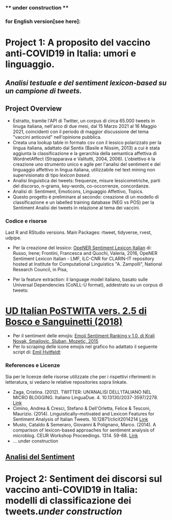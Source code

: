 ### ** under construction **

### for English version[see here]:

# Project 1: A proposito del vaccino anti-COVID19 in Italia: umori e linguaggio.
## *Analisi testuale e del sentiment lexicon-based su un campione di tweets.*

## **Project Overview**

- Estratto, tramite l'API di Twitter, un corpus di circa 65.000 tweets in linuga italiana, nell'arco di due mesi, dal 15 Marzo 2021 al 16 Maggio 2021, coincidenti con il periodo di maggior discussione del tema "vaccini anticovid" nell'opinione pubblica.
- Creata una lookup table in formato csv con il lessico polarizzato per la lingua italiana, adattato dal Sentix (Basile e Nissim, 2013) a cui è stata aggiunta la classificazione e la gerarchia della semantica affettiva di WordnetAffect (Strapparava e Valitutti, 2004, 2006).
L'obiettivo è la creazione uno strumento unico e agile per l'analisi del sentiment e del linguaggio affettivo in lingua italiana,
utilizzabile nel text mining non supervisionato di tipo *lexicon based*.
- Analisi linguistica dei tweets: frequenze, misure lessicometriche, parti del discorso, n-grams, key-words, co-occorrenze, concordanze.
- Analisi di: Sentiment, Emoticons, Linguaggio Affettivo, Topics.
- Questo progetto è preliminare al secondo: creazione di un modello di classificazione e un labelled training database (NEG vs POS)
per la Sentiment Analisi dei tweets in relazione al tema dei vaccini.

### **Codice e risorse**

Last R and RStudio versions.
Main Packages: rtweet, tidyverse, rvest, udpipe.

- Per la creazione del lessico: [OpeNER Sentiment Lexicon Italian](http://hdl.handle.net/20.500.11752/ILC-73) di: Russo, Irene; Frontini, Francesca and Quochi, Valeria, 2016, OpeNER Sentiment Lexicon Italian - LMF, ILC-CNR for CLARIN-IT repository hosted at Institute for Computational Linguistics "A. Zampolli", National Research Council, in Pisa, 

- Per la feature extraction: il language model italiano, basato sulle Universal Dependencies (CoNLL-U format), addestrato su un corpus di tweets:
#   [UD Italian PoSTWITA vers. 2.5 di Bosco e Sanguinetti (2018)](https://universaldependencies.org/treebanks/it_postwita/index.html)
- Per il sentiment delle emojis: [Emoji Sentiment Ranking v 1.0, di Kralj Novak, Smailovic, Sluban, Mozetic, 2015](http://kt.ijs.si/data/Emoji_sentiment_ranking/index.html)
- Per lo scraping delle icone emojis nel grafico ho adattato il seguente script di: [Emil Hvitfeldt](https://www.hvitfeldt.me/blog/real-emojis-in-ggplot2/)


### **References e Licenze**

Sia per le licenze delle risorse utilizzate che per i rispettivi riferimenti in letteratura, si vedano le relative repositories sopra linkate.

- Zaga, Cristina. (2012). TWITTER: UN’ANALISI DELL’ITALIANO NEL MICRO BLOGGING. Italiano LinguaDue. 4. 10.13130/2037-3597/2278. [Link](https://www.researchgate.net/publication/307707857_TWITTER_UN%27ANALISI_DELL%27ITALIANO_NEL_MICRO_BLOGGING)
- Cimino, Andrea & Cresci, Stefano & Dell'Orletta, Felice & Tesconi, Maurizio. (2014). Linguistically–motivated and Lexicon Features for Sentiment Analysis of Italian Tweets. 10.12871/clicit2014214 [Link](https://www.researchgate.net/publication/272480560_Linguistically-motivated_and_Lexicon_Features_for_Sentiment_Analysis_of_Italian_Tweets)
- Musto, Cataldo & Semeraro, Giovanni & Polignano, Marco. (2014). A comparison of lexicon-based approaches for sentiment analysis of microblog. CEUR Workshop Proceedings. 1314. 59-68.
[Link](https://www.researchgate.net/publication/287871786_A_comparison_of_lexicon-based_approaches_for_sentiment_analysis_of_microblog)
- ... under construction

## [Analisi del Sentiment]()

# Project 2: Sentiment dei discorsi sul vaccino anti-COVID19 in Italia: modelli di classificazione dei tweets.*under construction*

